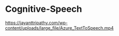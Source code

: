 # Cognitive-Speech

https://jayanttripathy.com/wp-content/uploads/large_file/Azure_TextToSpeech.mp4
